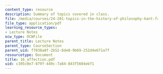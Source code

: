 ```yaml
---
content_type: resource
description: Summary of topics covered in class.
file: /media/courses/24-201-topics-in-the-history-of-philosophy-kant-fall-2005/c305c0e7879f449c7a64843f5604ebf1_16_affection.pdf
file_type: application/pdf
learning_resource_types:
- Lecture Notes
ocw_type: OCWFile
parent_title: Lecture Notes
parent_type: CourseSection
parent_uid: f7038a8f-2b52-6de0-9b69-252d4e671a7f
resourcetype: Document
title: 16_affection.pdf
uid: c305c0e7-879f-449c-7a64-843f5604ebf1
---
```

